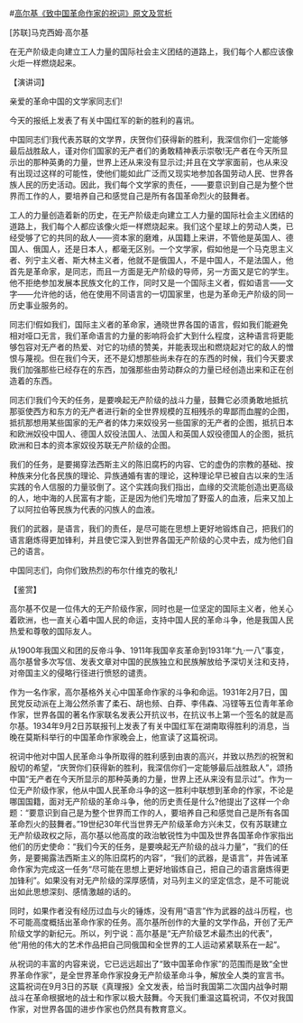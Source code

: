 #[高尔基《致中国革命作家的祝词》原文及赏析](https://www.vrrw.net/wx/14637.html)

[苏联]马克西姆·高尔基

在无产阶级走向建立工人力量的国际社会主义团结的道路上，我们每个人都应该像火炬一样燃烧起来。

【演讲词】

亲爱的革命中国的文学家同志们!

今天的报纸上发表了有关中国红军的新的胜利的喜讯。

中国同志们!我代表苏联的文学界，庆贺你们获得新的胜利，我深信你们一定能够最后战胜敌人，谨对你们国家的无产者们的勇敢精神表示崇敬!无产者在今天所显示出的那种英勇的力量，世界上还从来没有显示过;并且在文学家面前，也从来没有出现过这样的可能性，使他们能如此广泛而又现实地参加各国劳动人民、世界各族人民的历史活动。因此，我们每个文学家的责任，——要意识到自己是为整个世界而工作的人，要培养自己和感觉自己是所有各国革命烈火的鼓舞者。

工人的力量创造着新的历史，在无产阶级走向建立工人力量的国际社会主义团结的道路上，我们每个人都应该像火炬一样燃烧起来。我们这个星球上的劳动人类，已经受够了它的共同的敌人——资本家的磨难，从国籍上来讲，不管他是英国人、德国人、俄国人，还是日本人，都毫无区别。一个文学家，假如他是一个马克思主义者、列宁主义者、斯大林主义者，他就不是俄国人，不是中国人，不是法国人，他首先是革命家，是同志，而且一方面是无产阶级的导师，另一方面又是它的学生。他不拒绝参加发展本民族文化的工作，同时又是一个国际主义者，假如语言——文字——允许他的话，他在使用不同语言的一切国家里，也是为革命无产阶级的同一历史事业服务的。

同志们!假如我们，国际主义者的革命家，通晓世界各国的语言，假如我们能避免相对哑口无言，我们革命语言的力量的影响将会扩大到什么程度，这种语言将更能够包容对无产者的热爱、对它的功绩的赞美，并能表现出和燃烧起对它的敌人的憎恨与蔑视。但在我们今天，还不是幻想那些尚未存在的东西的时候，我们今天要求我们加强那些已经存在的东西，加强那些由劳动群众的力量已经创造出来和正在创造着的东西。

同志们!我们今天的任务，是要唤起无产阶级的战斗力量，鼓舞它必须勇敢地抵抗那驱使西方和东方的无产者进行新的全世界规模的互相残杀的卑鄙而血腥的企图，抵抗那想用某些国家的无产者的体力来奴役另一些国家的无产者的企图，抵抗日本和欧洲奴役中国人、德国人奴役法国人、法国人和英国人奴役德国人的企图，抵抗欧洲和日本的资本家奴役苏联无产阶级的企图。

我们的任务，是要揭穿法西斯主义的陈旧腐朽的内容、它的虚伪的宗教的基础、按种族来分化各民族的理论、异族通婚有害的理论，这种理论早已被自古以来的生活实践的令人信服的力量驳倒了。这个实践向我们指出，血缘的交流能创造出更高级的人，地中海的人民富有才能，正是因为他们先增加了野蛮人的血液，后来又加上了以阿拉伯等民族为代表的闪族人的血液。

我们的武器，是语言，我们的责任，是尽可能在思想上更好地锻炼自己，把我们的语言磨炼得更加锋利，并且使它深入到世界各国无产阶级的心灵中去，成为他们自己的语言。

中国同志们，向你们致热烈的布尔什维克的敬礼!



【鉴赏】

高尔基不仅是一位伟大的无产阶级作家，同时也是一位坚定的国际主义者，他关心着欧洲，也一直关心着中国人民的命运，支持中国人民的革命斗争，他是我国人民热爱和尊敬的国际友人。

从1900年我国义和团的反帝斗争、1911年我国辛亥革命到1931年“九·一八”事变，高尔基曾多次写信、发表文章对中国的民族独立和民族解放给予深切关注和支持，对帝国主义的侵略行径进行愤怒的谴责。

作为一名作家，高尔基格外关心中国革命作家的斗争和命运。1931年2月7日，国民党反动派在上海公然杀害了柔石、胡也频、白莽、李伟森、冯铿等五位青年革命作家，世界各国的著名作家联名发表公开抗议书，在抗议书上第一个签名的就是高尔基。1934年9月2日苏联报刊上发表了有关中国红军在湖南取得胜利的消息，当晚在莫斯科举行的中国革命作家晚会上，他宣读了这篇祝词。

祝词中他对中国人民革命斗争所取得的胜利感到由衷的高兴，并致以热烈的祝贺和殷切的希望，“庆贺你们获得新的胜利，我深信你们一定能够最后战胜敌人”，颂扬中国“无产者在今天所显示的那种英勇的力量，世界上还从来没有显示过”。作为一位无产阶级作家，他从中国人民革命斗争的这一胜利中联想到革命的作家，不论是哪国国籍，面对无产阶级的革命斗争，他的历史责任是什么?他提出了这样一个命题：“要意识到自己是为整个世界而工作的人，要培养自己和感觉自己是所有各国革命烈火的鼓舞者。”19世纪30年代当世界无产阶级革命方兴未艾，仅有苏联建立无产阶级政权之际，高尔基以他高度的政治敏锐性为中国及世界各国革命作家指出他们的历史使命：“我们今天的任务，是要唤起无产阶级的战斗力量”，“我们的任务，是要揭露法西斯主义的陈旧腐朽的内容”，“我们的武器，是语言”，并告诫革命作家为完成这一任务“尽可能在思想上更好地锻炼自己，把自己的语言磨炼得更加锋利”。如果没有对无产阶级的深厚感情，对马列主义的坚定信念，是不可能说出如此思想深刻、感情激越的话的。

同时，如果作者没有经历过血与火的锤炼，没有用“语言”作为武器的战斗历程，也不可能高度概括出革命作家的任务。高尔基所创作的大量的文学作品，开创了无产阶级文学的新纪元。所以，列宁说：高尔基是“无产阶级艺术最杰出的代表”，他“用他的伟大的艺术作品把自己同俄国和全世界的工人运动紧紧联系在一起”。

从祝词的丰富的内容来说，它已远远超出了“致中国革命作家”的范围而是致“全世界革命作家”，是全世界革命作家投身无产阶级革命斗争，解放全人类的宣言书。这篇祝词在9月3日的苏联《真理报》全文发表，给当时我国第二次国内战争时期战斗在革命根据地的战士和作家以极大鼓舞。今天我们重温这篇祝词，不仅对我国作家，对世界各国的进步作家也仍然具有教育意义。

